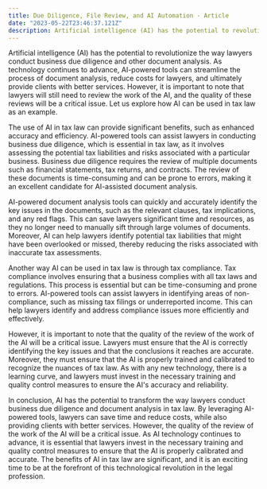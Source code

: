 ```yaml
---
title: Due Diligence, File Review, and AI Automation - Article
date: "2023-05-22T23:46:37.121Z"
description: Artificial intelligence (AI) has the potential to revolutionize the way lawyers conduct business due diligence and other document analysis. As technology continues to advance, AI-powered tools can streamline the process of document analysis, reduce costs for lawyers, and ultimately provide clients with better services...
---
```


Artificial intelligence (AI) has the potential to revolutionize the way lawyers conduct business due diligence and other document analysis. As technology continues to advance, AI-powered tools can streamline the process of document analysis, reduce costs for lawyers, and ultimately provide clients with better services. However, it is important to note that lawyers will still need to review the work of the AI, and the quality of these reviews will be a critical issue. Let us explore how AI can be used in tax law as an example.

The use of AI in tax law can provide significant benefits, such as enhanced accuracy and efficiency. AI-powered tools can assist lawyers in conducting business due diligence, which is essential in tax law, as it involves assessing the potential tax liabilities and risks associated with a particular business. Business due diligence requires the review of multiple documents such as financial statements, tax returns, and contracts. The review of these documents is time-consuming and can be prone to errors, making it an excellent candidate for AI-assisted document analysis.

AI-powered document analysis tools can quickly and accurately identify the key issues in the documents, such as the relevant clauses, tax implications, and any red flags. This can save lawyers significant time and resources, as they no longer need to manually sift through large volumes of documents. Moreover, AI can help lawyers identify potential tax liabilities that might have been overlooked or missed, thereby reducing the risks associated with inaccurate tax assessments.

Another way AI can be used in tax law is through tax compliance. Tax compliance involves ensuring that a business complies with all tax laws and regulations. This process is essential but can be time-consuming and prone to errors. AI-powered tools can assist lawyers in identifying areas of non-compliance, such as missing tax filings or underreported income. This can help lawyers identify and address compliance issues more efficiently and effectively.

However, it is important to note that the quality of the review of the work of the AI will be a critical issue. Lawyers must ensure that the AI is correctly identifying the key issues and that the conclusions it reaches are accurate. Moreover, they must ensure that the AI is properly trained and calibrated to recognize the nuances of tax law. As with any new technology, there is a learning curve, and lawyers must invest in the necessary training and quality control measures to ensure the AI's accuracy and reliability.

In conclusion, AI has the potential to transform the way lawyers conduct business due diligence and document analysis in tax law. By leveraging AI-powered tools, lawyers can save time and reduce costs, while also providing clients with better services. However, the quality of the review of the work of the AI will be a critical issue. As AI technology continues to advance, it is essential that lawyers invest in the necessary training and quality control measures to ensure that the AI is properly calibrated and accurate. The benefits of AI in tax law are significant, and it is an exciting time to be at the forefront of this technological revolution in the legal profession.
